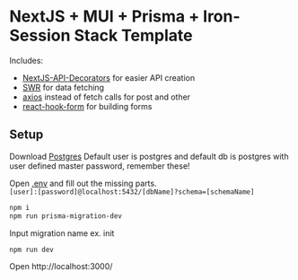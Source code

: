 # NextJS + MUI + Prisma + Iron-Session Stack Template
Includes: 
- [NextJS-API-Decorators](https://next-api-decorators.vercel.app/) for easier API creation
- [SWR](https://swr.vercel.app/) for data fetching
- [axios](https://www.npmjs.com/package/axios) instead of fetch calls for post and other 
- [react-hook-form](https://react-hook-form.com/) for building forms

## Setup
Download [Postgres](https://www.enterprisedb.com/downloads/postgres-postgresql-downloads)
Default user is postgres and default db is postgres with user defined master password, remember these!

Open [.env](./.env) and fill out the missing parts.  
```[user]:[password]@localhost:5432/[dbName]?schema=[schemaName]```

```bash
npm i
npm run prisma-migration-dev
```
Input migration name ex. init

```bash
npm run dev
```

Open http://localhost:3000/